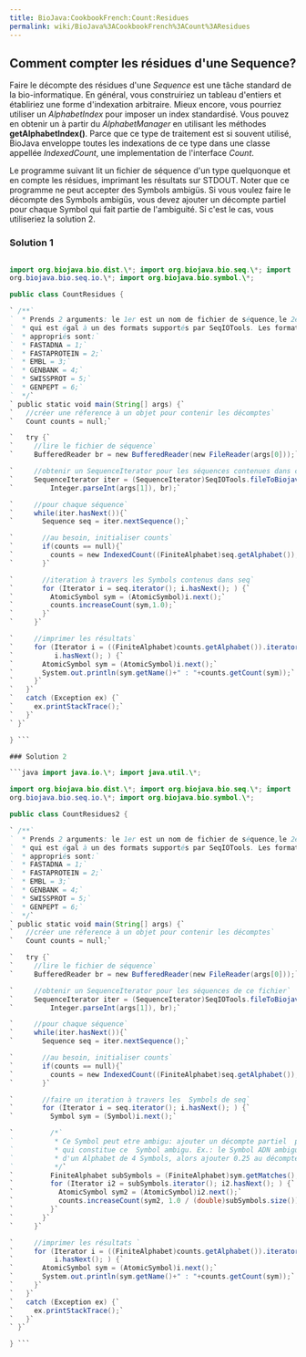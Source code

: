 ```yaml
---
title: BioJava:CookbookFrench:Count:Residues
permalink: wiki/BioJava%3ACookbookFrench%3ACount%3AResidues
---
```


Comment compter les résidues d'une Sequence?
--------------------------------------------

Faire le décompte des résidues d'une *Sequence* est une tâche standard
de la bio-informatique. En général, vous construiriez un tableau
d'entiers et établiriez une forme d'indexation arbitraire. Mieux encore,
vous pourriez utiliser un *AlphabetIndex* pour imposer un index
standardisé. Vous pouvez en obtenir un à partir du *AlphabetManager* en
utilisant les méthodes **getAlphabetIndex()**. Parce que ce type de
traitement est si souvent utilisé, BioJava enveloppe toutes les
indexations de ce type dans une classe appellée *IndexedCount*, une
implementation de l'interface *Count*.

Le programme suivant lit un fichier de séquence d'un type quelquonque et
en compte les résidues, imprimant les résultats sur STDOUT. Noter que ce
programme ne peut accepter des Symbols ambigüs. Si vous voulez faire le
décompte des Symbols ambigüs, vous devez ajouter un décompte partiel
pour chaque Symbol qui fait partie de l'ambiguité. Si c'est le cas, vous
utiliseriez la solution 2.

### Solution 1

```java import java.io.\*; import java.util.\*;

import org.biojava.bio.dist.\*; import org.biojava.bio.seq.\*; import
org.biojava.bio.seq.io.\*; import org.biojava.bio.symbol.\*;

public class CountResidues {

` /**`  
`  * Prends 2 arguments: le 1er est un nom de fichier de séquence,le 2ème est un entier `  
`  * qui est égal à un des formats supportés par SeqIOTools. Les formats de fichiers`  
`  * appropriés sont:`  
`  * FASTADNA = 1;`  
`  * FASTAPROTEIN = 2;`  
`  * EMBL = 3;`  
`  * GENBANK = 4;`  
`  * SWISSPROT = 5;`  
`  * GENPEPT = 6;`  
`  */`  
` public static void main(String[] args) {`  
`   //créer une réference à un objet pour contenir les décomptes`  
`   Count counts = null;`

`   try {`  
`     //lire le fichier de séquence`  
`     BufferedReader br = new BufferedReader(new FileReader(args[0]));`

`     //obtenir un SequenceIterator pour les séquences contenues dans ce fichier`  
`     SequenceIterator iter = (SequenceIterator)SeqIOTools.fileToBiojava(`  
`         Integer.parseInt(args[1]), br);`

`     //pour chaque séquence`  
`     while(iter.hasNext()){`  
`       Sequence seq = iter.nextSequence();`

`       //au besoin, initialiser counts`  
`       if(counts == null){`  
`         counts = new IndexedCount((FiniteAlphabet)seq.getAlphabet());`  
`       }`

`       //iteration à travers les Symbols contenus dans seq`  
`       for (Iterator i = seq.iterator(); i.hasNext(); ) {`  
`         AtomicSymbol sym = (AtomicSymbol)i.next();`  
`         counts.increaseCount(sym,1.0);`  
`       }`  
`     }`

`     //imprimer les résultats`  
`     for (Iterator i = ((FiniteAlphabet)counts.getAlphabet()).iterator();`  
`          i.hasNext(); ) {`  
`       AtomicSymbol sym = (AtomicSymbol)i.next();`  
`       System.out.println(sym.getName()+" : "+counts.getCount(sym));`  
`     }`  
`   }`  
`   catch (Exception ex) {`  
`     ex.printStackTrace();`  
`   }`  
` }`

} ```

### Solution 2

```java import java.io.\*; import java.util.\*;

import org.biojava.bio.dist.\*; import org.biojava.bio.seq.\*; import
org.biojava.bio.seq.io.\*; import org.biojava.bio.symbol.\*;

public class CountResidues2 {

` /**`  
`  * Prends 2 arguments: le 1er est un nom de fichier de séquence,le 2ème est un entier`  
`  * qui est égal à un des formats supportés par SeqIOTools. Les formats de fichiers`  
`  * appropriés sont:`  
`  * FASTADNA = 1;`  
`  * FASTAPROTEIN = 2;`  
`  * EMBL = 3;`  
`  * GENBANK = 4;`  
`  * SWISSPROT = 5;`  
`  * GENPEPT = 6;`  
`  */`  
` public static void main(String[] args) {`  
`   //créer une réference à un objet pour contenir les décomptes`  
`   Count counts = null;`

`   try {`  
`     //lire le fichier de séquence`  
`     BufferedReader br = new BufferedReader(new FileReader(args[0]));`

`     //obtenir un SequenceIterator pour les séquences de ce fichier`  
`     SequenceIterator iter = (SequenceIterator)SeqIOTools.fileToBiojava(`  
`         Integer.parseInt(args[1]), br);`

`     //pour chaque séquence`  
`     while(iter.hasNext()){`  
`       Sequence seq = iter.nextSequence();`

`       //au besoin, initialiser counts`  
`       if(counts == null){`  
`         counts = new IndexedCount((FiniteAlphabet)seq.getAlphabet());`  
`       }`

`       //faire un iteration à travers les  Symbols de seq`  
`       for (Iterator i = seq.iterator(); i.hasNext(); ) {`  
`         Symbol sym = (Symbol)i.next();`

`         /*`  
`          * Ce Symbol peut etre ambigu: ajouter un décompte partiel  pour chaque Symbol`  
`          * qui constitue ce  Symbol ambigu. Ex.: le Symbol ADN ambigu est crée à partir`  
`          * d'un Alphabet de 4 Symbols, alors ajouter 0.25 au décompte de chacun des nucl.`  
`          */`  
`         FiniteAlphabet subSymbols = (FiniteAlphabet)sym.getMatches();`  
`         for (Iterator i2 = subSymbols.iterator(); i2.hasNext(); ) {`  
`           AtomicSymbol sym2 = (AtomicSymbol)i2.next();`  
`           counts.increaseCount(sym2, 1.0 / (double)subSymbols.size());`  
`         }`  
`       }`  
`     }`

`     //imprimer les résultats `  
`     for (Iterator i = ((FiniteAlphabet)counts.getAlphabet()).iterator();`  
`          i.hasNext(); ) {`  
`       AtomicSymbol sym = (AtomicSymbol)i.next();`  
`       System.out.println(sym.getName()+" : "+counts.getCount(sym));`  
`     }`  
`   }`  
`   catch (Exception ex) {`  
`     ex.printStackTrace();`  
`   }`  
` }`

} ```
